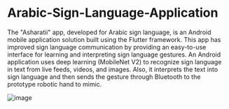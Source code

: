 # Arabic-Sign-Language-Application
The "Asharatii" app, developed for Arabic sign language, is an Android mobile application solution built using the Flutter framework. This app has improved sign language communication by providing an easy-to-use interface for learning and interpreting sign language gestures.
An Android application uses deep learning (MobileNet V2) to recognize sign language in text from live feeds, videos, and images. Also, it interprets the text into sign language and then sends the gesture through Bluetooth to the prototype robotic hand to mimic.

![image](https://github.com/user-attachments/assets/1f9dd650-d3b2-470b-9e13-40cb1148a29c)
